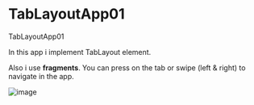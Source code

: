 # TabLayoutApp01
TabLayoutApp01

In this app i implement TabLayout element.

Also i use **fragments**. You can press on the tab or swipe (left & right) to navigate in the app.

![image](https://github.com/pmoschos/TabLayoutApp01/assets/133533759/b851e300-ec06-456c-9ee7-e1f8bd3429da)
